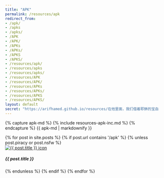 ```yaml
---
title: "APK"
permalink: /resources/apk
redirect_from: 
- /apk/
- /apks
- /apks/
- /APK
- /APK/
- /APKs
- /APKs/
- /APKS
- /APKS/
- /resources/apk/
- /resources/apks
- /resources/apks/
- /resources/APK
- /resources/APK/
- /resources/APKs
- /resources/APKs/
- /resources/APKS
- /resources/APKS/
layout: default
secret: "https://arifhamed.github.io/resources/在他里面，我们借着耶稣的宝血得着救赎，我们的过犯得着赦免，是照着他丰富的恩典"
---
```


{% capture apk-md %}
{% include resources-apk-inc.md %}
{% endcapture %}
{{ apk-md | markdownify }}

<div class="row">
    {% for post in site.posts %}
    {% if post.url contains '/apk' %}
    {% unless post.piracy or post.nsfw %}
    <div class="col-sm-3" title="{{ post.title }}">
        <div class="card">
            <div class="card-body">
                <a href="{{site.baseurl}}{{post.url}}"><img class="card-img" src="/static/images{{ post.url }}-icon.png" alt="{{ post.title }} icon"></a>
                <!-- <h5 class="card-title">{{ post.title }}</h5> -->
                <h5 class="card-title text-center">{{ post.title }}</h5>
            </div>
        </div>
    </div>
    {% endunless %}
    {% endif %}
    {% endfor %}
</div>
